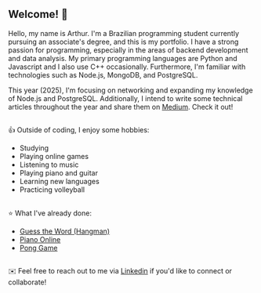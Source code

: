 <h2>Welcome!  👋</h2>

Hello, my name is Arthur. I'm a Brazilian programming student currently pursuing an associate's degree, and this is my portfolio. I have a strong passion for programming, especially in the areas of backend development and data analysis. My primary programming languages are Python and Javascript and I also use C++ occasionally. Furthermore, I'm familiar with technologies such as Node.js, MongoDB, and PostgreSQL.

This year (2025), I'm focusing on networking and expanding my knowledge of Node.js and PostgreSQL. Additionally, I intend to write some technical articles throughout the year and share them on [Medium](https://medium.com/@arthurvinice). Check it out!

##

👍 Outside of coding, I enjoy some hobbies:

* Studying
* Playing online games
* Listening to music
* Playing piano and guitar
* Learning new languages
* Practicing volleyball

##

⭐ What I've already done:
* [Guess the Word (Hangman)](https://github.com/arthurvinice/guess-word-game)
* [Piano Online](https://github.com/arthurvinice/grand-piano-site)
* [Pong Game](https://github.com/arthurvinice/PONG_CPP)

##

✉️ Feel free to reach out to me via [Linkedin](https://www.linkedin.com/in/arthurfmacedo/) if you'd like to connect or collaborate!

